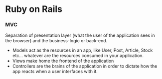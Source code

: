# Ruby on Rails
### MVC
Separation of presentation layer (what the user of the application sees in the browser) and the business-logic or back-end.
- Models act as the resources in an app, like User, Post, Article, Stock etc... whatever are the resources consumed in your application. 
- Views make home the frontend of the application 
- Controllers are the brains of the application in order to dictate how the app reacts when a user interfaces with it. 

